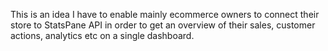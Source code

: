 This is an idea I have to enable mainly ecommerce owners to connect their store to StatsPane API in order to get an overview of their sales, customer actions, analytics etc on a single dashboard.
